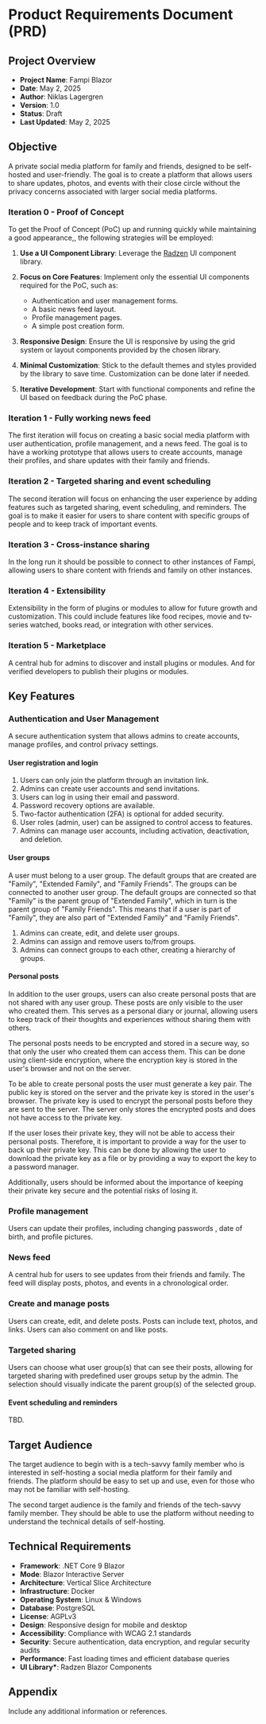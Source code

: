 # Product Requirements Document (PRD)

## Project Overview

- **Project Name**: Fampi Blazor
- **Date**: May 2, 2025
- **Author**: Niklas Lagergren
- **Version**: 1.0
- **Status**: Draft
- **Last Updated**: May 2, 2025

## Objective

A private social media platform for family and friends, designed to be self-hosted and user-friendly. The goal is to create a platform that allows users to share updates, photos, and events with their close circle without the privacy concerns associated with larger social media platforms.

### Iteration 0 - Proof of Concept

To get the Proof of Concept (PoC) up and running quickly while maintaining a good appearance,, the following strategies will be employed:

1. **Use a UI Component Library**: Leverage the [Radzen](https://blazor.radzen.com/) UI component library.

2. **Focus on Core Features**: Implement only the essential UI components required for the PoC, such as:

   - Authentication and user management forms.
   - A basic news feed layout.
   - Profile management pages.
   - A simple post creation form.

3. **Responsive Design**: Ensure the UI is responsive by using the grid system or layout components provided by the chosen library.

4. **Minimal Customization**: Stick to the default themes and styles provided by the library to save time. Customization can be done later if needed.

5. **Iterative Development**: Start with functional components and refine the UI based on feedback during the PoC phase.

### Iteration 1 - Fully working news feed

The first iteration will focus on creating a basic social media platform with user authentication, profile management, and a news feed. The goal is to have a working prototype that allows users to create accounts, manage their profiles, and share updates with their family and friends.

### Iteration 2 - Targeted sharing and event scheduling

The second iteration will focus on enhancing the user experience by adding features such as targeted sharing, event scheduling, and reminders. The goal is to make it easier for users to share content with specific groups of people and to keep track of important events.

### Iteration 3 - Cross-instance sharing

In the long run it should be possible to connect to other instances of Fampi, allowing users to share content with friends and family on other instances.

### Iteration 4 - Extensibility

Extensibility in the form of plugins or modules to allow for future growth and customization. This could include features like food recipes, movie and tv-series watched, books read, or integration with other services.

### Iteration 5 - Marketplace

A central hub for admins to discover and install plugins or modules. And for verified developers to publish their plugins or modules.

## Key Features

### Authentication and User Management

A secure authentication system that allows admins to create accounts, manage profiles, and control privacy settings.

#### User registration and login

1. Users can only join the platform through an invitation link.
2. Admins can create user accounts and send invitations.
3. Users can log in using their email and password.
4. Password recovery options are available.
5. Two-factor authentication (2FA) is optional for added security.
6. User roles (admin, user) can be assigned to control access to features.
7. Admins can manage user accounts, including activation, deactivation, and deletion.

#### User groups

A user must belong to a user group. The default groups that are created are "Family", "Extended Family", and "Family Friends". The groups can be connected to another user group. The default groups are connected so that "Family" is the parent group of "Extended Family", which in turn is the parent group of "Family Friends". This means that if a user is part of "Family", they are also part of "Extended Family" and "Family Friends".

1. Admins can create, edit, and delete user groups.
2. Admins can assign and remove users to/from groups.
3. Admins can connect groups to each other, creating a hierarchy of groups.

#### Personal posts

In addition to the user groups, users can also create personal posts that are not shared with any user group. These posts are only visible to the user who created them. This serves as a personal diary or journal, allowing users to keep track of their thoughts and experiences without sharing them with others.

The personal posts needs to be encrypted and stored in a secure way, so that only the user who created them can access them. This can be done using client-side encryption, where the encryption key is stored in the user's browser and not on the server.

To be able to create personal posts the user must generate a key pair. The public key is stored on the server and the private key is stored in the user's browser. The private key is used to encrypt the personal posts before they are sent to the server. The server only stores the encrypted posts and does not have access to the private key.

If the user loses their private key, they will not be able to access their personal posts. Therefore, it is important to provide a way for the user to back up their private key. This can be done by allowing the user to download the private key as a file or by providing a way to export the key to a password manager.

Additionally, users should be informed about the importance of keeping their private key secure and the potential risks of losing it.

### Profile management

Users can update their profiles, including changing passwords , date of birth, and profile pictures.

### News feed

A central hub for users to see updates from their friends and family. The feed will display posts, photos, and events in a chronological order.

### Create and manage posts

Users can create, edit, and delete posts. Posts can include text, photos, and links. Users can also comment on and like posts.

### Targeted sharing

Users can choose what user group(s) that can see their posts, allowing for targeted sharing with predefined user groups setup by the admin. The selection should visually indicate the parent group(s) of the selected group.

#### Event scheduling and reminders

TBD.

## Target Audience

The target audience to begin with is a tech-savvy family member who is interested in self-hosting a social media platform for their family and friends. The platform should be easy to set up and use, even for those who may not be familiar with self-hosting.

The second target audience is the family and friends of the tech-savvy family member. They should be able to use the platform without needing to understand the technical details of self-hosting.

## Technical Requirements

- **Framework**: .NET Core 9 Blazor
- **Mode**: Blazor Interactive Server
- **Architecture**: Vertical Slice Architecture
- **Infrastructure**: Docker
- **Operating System**: Linux & Windows
- **Database**: PostgreSQL
- **License**: AGPLv3
- **Design**: Responsive design for mobile and desktop
- **Accessibility**: Compliance with WCAG 2.1 standards
- **Security**: Secure authentication, data encryption, and regular security audits
- **Performance**: Fast loading times and efficient database queries
- **UI Library\***: Radzen Blazor Components

## Appendix

Include any additional information or references.
